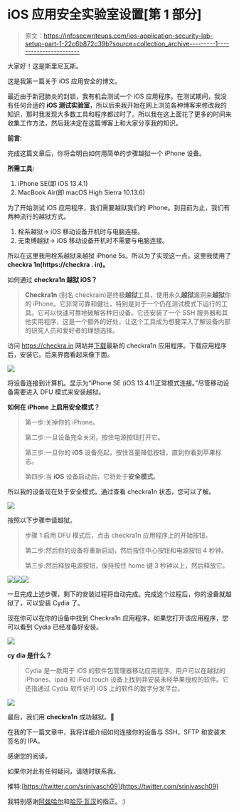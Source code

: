 # iOS 应用安全实验室设置[第 1 部分]

> 原文：<https://infosecwriteups.com/ios-application-security-lab-setup-part-1-22c6b872c39b?source=collection_archive---------1----------------------->

大家好！这是斯里尼瓦斯。

这是我第一篇关于 iOS 应用安全的博文。

最近由于新冠肺炎的封锁，我有机会测试一个 iOS 应用程序。在测试期间，我没有任何合适的 **iOS 测试实验室**，所以后来我开始在网上浏览各种博客来修改我的知识，那时我发现大多数工具和程序都过时了。所以我在这上面花了更多的时间来收集工作方法，然后我决定在这篇博客上和大家分享我的知识。

**前言:**

完成这篇文章后，你将会明白如何用简单的步骤越狱一个 iPhone 设备。

**所需工具:**

1.  iPhone SE(即 iOS 13.4.1)
2.  MacBook Air(即 macOS High Sierra 10.13.6)

为了开始测试 iOS 应用程序，我们需要越狱我们的 iPhone。到目前为止，我们有两种流行的越狱方式。

1.  栓系越狱-> iOS 移动设备开机时与电脑连接。
2.  无束缚越狱-> iOS 移动设备开机时不需要与电脑连接。

所以在这里我用栓系越狱来越狱 iPhone 5s。所以为了实现这一点，这里我使用了**checkra 1n(**https://checkra . in**)。**

如何通过 **checkra1n 越狱 iOS？**

> **Checkra1n** (别名 checkrain)是终极**越狱**工具，使用永久**越狱**漏洞来**越狱**你的 iPhone。它非常可靠和健壮，特别是对于一个仍在测试模式下运行的工具。它可以快速可靠地破解各种旧设备。它还安装了一个 SSH 服务器和其他实用程序，这是一个额外的好处，让这个工具成为想要深入了解设备内部的研究人员和爱好者的理想选择。

访问 https://checkra.in 网站并[下载](https://assets.checkra.in/downloads/macos/33356fd4adabe88b787e1db36ac624833c32416124a40ec00d3089d659f21a5f/checkra1n%20beta%200.10.1.dmg)最新的 checkra1n 应用程序。下载应用程序后，安装它。后来界面看起来像下面。

![](img/7563aacef643a596fbc4a0ff5c365341.png)

将设备连接到计算机。显示为“iPhone SE (iOS 13.4.1)正常模式连接。”尽管移动设备需要进入 DFU 模式来安装越狱。

**如何在 iPhone 上启用安全模式？**

> 第一步:关掉你的 iPhone。
> 
> 第二步:一旦设备完全关闭，按住电源按钮打开它。
> 
> 第三步:一旦你的 **iOS** 设备亮起，按住音量降低按钮，直到你看到苹果标志。
> 
> 第四步:当 **iOS** 设备启动后，它将处于**安全模式**。

所以我的设备现在处于安全模式。通过查看 checkra1n 状态，您可以了解。

![](img/52dad699fb423550115b47bd201b277d.png)

按照以下步骤申请越狱。

> 步骤 1:启用 DFU 模式后，点击 checkra1n 应用程序上的开始按钮。
> 
> 第二步:然后你的设备将重新启动，然后按住中心按钮和电源按钮 4 秒钟。
> 
> 第三步:然后释放电源按钮，保持按住 home 键 3 秒钟以上，然后释放它。

![](img/ccbaba7eeab109c140712414d192bf82.png)![](img/6a71359ff5c1edca995b4bb4af935631.png)![](img/c401d0eedd261e8690ce6937f30ae4cc.png)

一旦完成上述步骤，剩下的安装过程将自动完成。完成这个过程后，你的设备就越狱了，可以安装 Cydia 了。

现在你可以在你的设备中找到 Checkra1n 应用程序。如果您打开该应用程序，您可以看到 Cydia 已经准备好安装。

![](img/41fef58804586bf85caef482c11db984.png)

**cy dia 是什么？**

> Cydia 是一款用于 iOS 的软件包管理器移动应用程序，用户可以在越狱的 iPhones、ipad 和 iPod touch 设备上找到并安装未经苹果授权的软件。它还指通过 Cydia 软件访问 iOS 上的软件的数字分发平台。

![](img/0cf8a08d44e28f7085c994a3ede94bce.png)

最后，我们用 **checkra1n** 成功越狱。👏

在我的下一篇文章中，我将详细介绍如何连接你的设备与 SSH，SFTP 和安装未签名的 IPA。

感谢您的阅读。

如果你对此有任何疑问，请随时联系我。

推特:[https://twitter.com/srinivasch09](https://twitter.com/srinivasch09)

我特别感谢[阿兹哈尔](https://twitter.com/cyberaon)和[哈莎·瓦汉](https://twitter.com/harshah3r3)的指正。:)